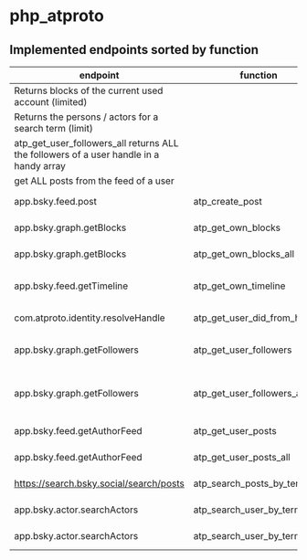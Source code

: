 # php_atproto

## Implemented endpoints sorted by function

| endpoint                                                                               | function                     | description                                                                            |
| -------------------------------------------------------------------------------------- | ---------------------------- | -------------------------------------------------------------------------------------- |
| Returns blocks of the current used account (limited)                                   |
| Returns the persons / actors for a search term (limit)                                 |
| atp_get_user_followers_all returns ALL the followers of a user handle in a handy array |
| get ALL posts from the feed of a user                                                  |
| app.bsky.feed.post                                                                     | atp_create_post              | Creates a post on the own feed                                                         |
| app.bsky.graph.getBlocks                                                               | atp_get_own_blocks           | Returns ALL blocks of the current used account                                         |
| app.bsky.graph.getBlocks                                                               | atp_get_own_blocks_all       | Returns ALL blocks of the current used account                                         |
| app.bsky.feed.getTimeline                                                              | atp_get_own_timeline         | returns the number of entries defined from the own timeline                            |
| com.atproto.identity.resolveHandle                                                     | atp_get_user_did_from_handle | returns the did of a given handle (f.e. schnoog.eu)                                    |
| app.bsky.graph.getFollowers                                                            | atp_get_user_followers       | atp_get_user_followers returns the followers of a user handle (limited)                |
| app.bsky.graph.getFollowers                                                            | atp_get_user_followers_all   | atp_get_user_followers_all returns ALL the followers of a user handle in a handy array |
| app.bsky.feed.getAuthorFeed                                                            | atp_get_user_posts           | get posts from the feed of a user                                                      |
| app.bsky.feed.getAuthorFeed                                                            | atp_get_user_posts_all       | get ALL posts from the feed of a user                                                  |
| https://search.bsky.social/search/posts                                                | atp_search_posts_by_term     | Search posts by searchterm - non API call                                              |
| app.bsky.actor.searchActors                                                            | atp_search_user_by_term      | Returns ALL persons / actors for a search term                                         |
| app.bsky.actor.searchActors                                                            | atp_search_user_by_termAll   | Returns ALL persons / actors for a search term                                         |
